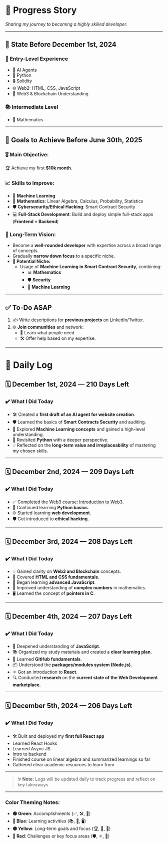 # 🌱 **Progress Story**
*Sharing my journey to becoming a highly skilled developer.*

---

## 🌟 **State Before December 1st, 2024**
### 🔰 **Entry-Level Experience**
- 🤖 AI Agents
- 🐍 Python
- 🔒 Solidity
- 🌐 Web2: HTML, CSS, JavaScript
- 🚀 Web3 & Blockchain Understanding

### 📚 **Intermediate Level**
- 🔢 Mathematics

---

## 🎯 **Goals to Achieve Before June 30th, 2025**
### **🎖 Main Objective:**  
🏆 Achieve my first **$10k month**.  

### **📈 Skills to Improve:**
- 🤖 **Machine Learning**
- 🔢 **Mathematics**: Linear Algebra, Calculus, Probability, Statistics
- 🛡 **Cybersecurity/Ethical Hacking**: Smart Contract Security
- 💻 **Full-Stack Development**: Build and deploy simple full-stack apps (**Frontend + Backend**)

### **🌌 Long-Term Vision:**
- Become a **well-rounded developer** with expertise across a broad range of concepts.  
- Gradually **narrow down focus** to a specific niche.  
- **🔮 Potential Niche:**  
  - Usage of **Machine Learning in Smart Contract Security**, combining:  
    - 📊 **Mathematics**  
    - 🛡 **Security**  
    - 🤖 **Machine Learning**

---

## ✅ **To-Do ASAP**
1. ✍️ Write descriptions for **previous projects** on LinkedIn/Twitter.  
2. 🌐 **Join communities** and network:  
   - 🤝 Learn what people need.  
   - 🛠 Offer help based on my expertise.

---

# 📅 **Daily Log**

## 🗓 **December 1st, 2024 — 210 Days Left**
### **✔️ What I Did Today**
- 🛠 Created a **first draft of an AI agent for website creation**.  
- 🛡 Learned the basics of **Smart Contracts Security** and auditing.  
- 🤖 Explored **Machine Learning concepts** and gained a high-level understanding.  
- 🐍 Revisited **Python** with a deeper perspective.  
- 💡 Reflected on the **long-term value and irreplaceability** of mastering my chosen skills.

---

## 🗓 **December 2nd, 2024 — 209 Days Left**
### **✔️ What I Did Today**
- ✅ Completed the Web3 course: [Introduction to Web3](https://academy.zerotomastery.io/courses/introduction-to-web3).  
- 🐍 Continued learning **Python basics**.  
- 🌐 Started learning **web development**.  
- 🛡 Got introduced to **ethical hacking**.

---

## 🗓 **December 3rd, 2024 — 208 Days Left**
### **✔️ What I Did Today**
- 💡 Gained clarity on **Web3 and Blockchain** concepts.  
- 🎨 Covered **HTML and CSS fundamentals**.  
- 🚀 Began learning **advanced JavaScript**.  
- 🔢 Improved understanding of **complex numbers** in mathematics.  
- 🖥 Learned the concept of **pointers in C**.

---

## 🗓 **December 4th, 2024 — 207 Days Left**
### **✔️ What I Did Today**
- 🤔 Deepened understanding of **JavaScript**.  
- 📚 Organized my study materials and created a **clear learning plan**.  
- 🔗 Learned **GitHub fundamentals**.  
- 📦 Understood the **packages/modules system (Node.js)**.  
- ⚛️ Got an introduction to **React**.  
- 🔍 Conducted **research** on the **current state of the Web Development marketplace**.

---

## 🗓 **December 5th, 2024 — 206 Days Left**
### **✔️ What I Did Today**
- 🛠 Built and deployed my **first full React app**
- Learned React Hooks
- Learned Async JS
- Intro to backend 
- Finished course on linear algebra and summarized learnings so far
- Gathered clear academic resources to learn from

---

> **✨ Note:** Logs will be updated daily to track progress and reflect on key takeaways.

---

### **Color Theming Notes**:  
- **🟢 Green**: Accomplishments (✅, 🛠, 🤖)  
- **🔵 Blue**: Learning activities (📚, 🔢, 🖥)  
- **🟡 Yellow**: Long-term goals and focus (🏆, 🎯, 🔮)  
- **🔴 Red**: Challenges or key focus areas (🛡, ⚛️, 🐍)  
